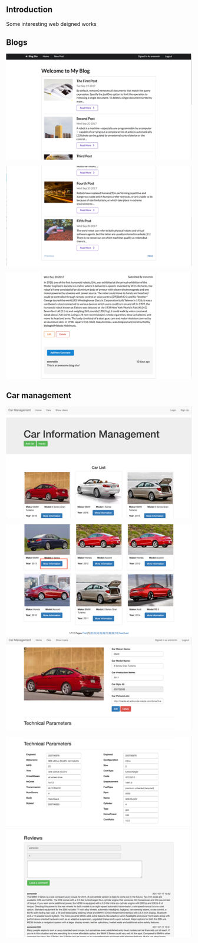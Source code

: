 ## Introduction
Some interesting web deigned works

## Blogs

![](Node-js-Blog/img/1.1.jpeg)

![](Node-js-Blog/img/1.2.jpeg)

![](Node-js-Blog/img/1.3.jpeg)

## Car management
![](Java-Spring-Car/img/home-1.png)

![](Java-Spring-Car/img/home-2.png)
![](Java-Spring-Car/img/detail-1.png)
 
![](Java-Spring-Car/img/detail-2.png)
![](Java-Spring-Car/img/detail-3.png)



